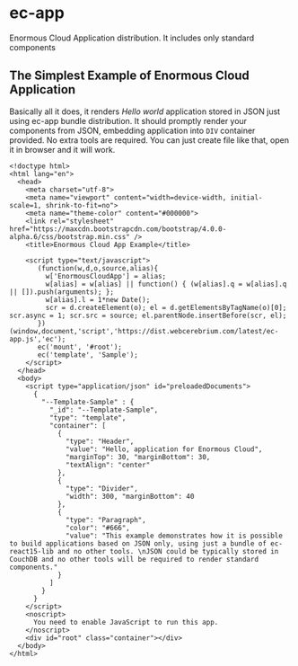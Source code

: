 # ec-app
Enormous Cloud Application distribution. It includes only standard components

## The Simplest Example of Enormous Cloud Application

Basically all it does, it renders _Hello world_ application stored in JSON just using ec-app bundle distribution.
It should promptly render your components from JSON, embedding application into `DIV` container provided.
No extra tools are required. You can just create file like that, open it in browser and it will work.

```
<!doctype html>
<html lang="en">
  <head>
    <meta charset="utf-8">
    <meta name="viewport" content="width=device-width, initial-scale=1, shrink-to-fit=no">
    <meta name="theme-color" content="#000000">
    <link rel="stylesheet" href="https://maxcdn.bootstrapcdn.com/bootstrap/4.0.0-alpha.6/css/bootstrap.min.css" />
    <title>Enormous Cloud App Example</title>

    <script type="text/javascript">
       (function(w,d,o,source,alias){
         w['EnormousCloudApp'] = alias; 
         w[alias] = w[alias] || function() { (w[alias].q = w[alias].q || []).push(arguments); };
         w[alias].l = 1*new Date();
         scr = d.createElement(o); el = d.getElementsByTagName(o)[0]; scr.async = 1; scr.src = source; el.parentNode.insertBefore(scr, el);
       })(window,document,'script','https://dist.webcerebrium.com/latest/ec-app.js','ec');
       ec('mount', '#root');
       ec('template', 'Sample');
    </script>
  </head>
  <body>
    <script type="application/json" id="preloadedDocuments">
      {
        "--Template-Sample" : {
          "_id": "--Template-Sample",
          "type": "template",
          "container": [
            { 
              "type": "Header", 
              "value": "Hello, application for Enormous Cloud", 
              "marginTop": 30, "marginBottom": 30, 
              "textAlign": "center" 
            },
            { 
              "type": "Divider", 
              "width": 300, "marginBottom": 40 
            },
            { 
              "type": "Paragraph", 
              "color": "#666",
              "value": "This example demonstrates how it is possible to build applications based on JSON only, using just a bundle of ec-react15-lib and no other tools. \nJSON could be typically stored in CouchDB and no other tools will be required to render standard components." 
            }
          ]
        }
      }
    </script>
    <noscript>
      You need to enable JavaScript to run this app.
    </noscript>
    <div id="root" class="container"></div>
  </body>
</html>
```
